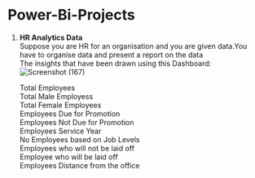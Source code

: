 # Power-Bi-Projects

1. <b>HR Analytics Data</b><br>
 Suppose you are HR for an organisation and you are given data.You have to organise data and present a report on the data<br>
 The insights that have been drawn using this Dashboard:<br>
 ![Screenshot (167)](https://user-images.githubusercontent.com/50590260/227723117-8a8070b5-1f4b-4893-afcc-71c1df3d7100.png)


    Total Employees<br>
    Total Male Employess<br>
    Total Female Employees<br>
    Employees Due for Promotion<br>
    Employees Not Due for Promotion<br>
    Employees Service Year<br> 
    No Employees based on Job Levels<br>
    Employees who will not be laid off<br>
    Employee who will be laid off<br>
    Employees Distance from the office<br>
